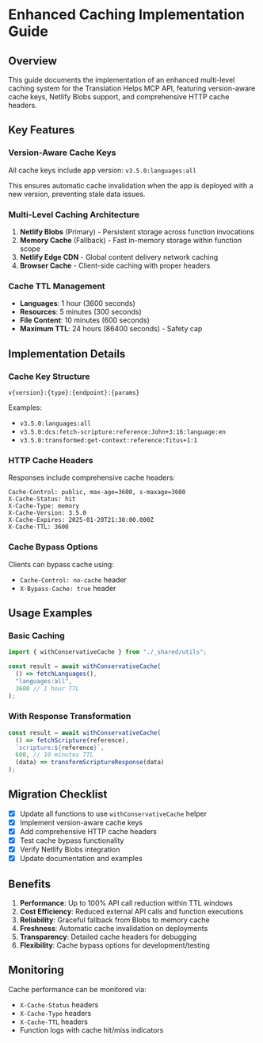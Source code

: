 # Enhanced Caching Implementation Guide

## Overview

This guide documents the implementation of an enhanced multi-level caching system for the Translation Helps MCP API, featuring version-aware cache keys, Netlify Blobs support, and comprehensive HTTP cache headers.

## Key Features

### Version-Aware Cache Keys

All cache keys include app version: `v3.5.0:languages:all`

This ensures automatic cache invalidation when the app is deployed with a new version, preventing stale data issues.

### Multi-Level Caching Architecture

1. **Netlify Blobs** (Primary) - Persistent storage across function invocations
2. **Memory Cache** (Fallback) - Fast in-memory storage within function scope
3. **Netlify Edge CDN** - Global content delivery network caching
4. **Browser Cache** - Client-side caching with proper headers

### Cache TTL Management

- **Languages**: 1 hour (3600 seconds)
- **Resources**: 5 minutes (300 seconds)
- **File Content**: 10 minutes (600 seconds)
- **Maximum TTL**: 24 hours (86400 seconds) - Safety cap

## Implementation Details

### Cache Key Structure

```
v{version}:{type}:{endpoint}:{params}
```

Examples:

- `v3.5.0:languages:all`
- `v3.5.0:dcs:fetch-scripture:reference:John+3:16:language:en`
- `v3.5.0:transformed:get-context:reference:Titus+1:1`

### HTTP Cache Headers

Responses include comprehensive cache headers:

```
Cache-Control: public, max-age=3600, s-maxage=3600
X-Cache-Status: hit
X-Cache-Type: memory
X-Cache-Version: 3.5.0
X-Cache-Expires: 2025-01-20T21:30:00.000Z
X-Cache-TTL: 3600
```

### Cache Bypass Options

Clients can bypass cache using:

- `Cache-Control: no-cache` header
- `X-Bypass-Cache: true` header

## Usage Examples

### Basic Caching

```typescript
import { withConservativeCache } from "./_shared/utils";

const result = await withConservativeCache(
  () => fetchLanguages(),
  "languages:all",
  3600 // 1 hour TTL
);
```

### With Response Transformation

```typescript
const result = await withConservativeCache(
  () => fetchScripture(reference),
  `scripture:${reference}`,
  600, // 10 minutes TTL
  (data) => transformScriptureResponse(data)
);
```

## Migration Checklist

- [x] Update all functions to use `withConservativeCache` helper
- [x] Implement version-aware cache keys
- [x] Add comprehensive HTTP cache headers
- [x] Test cache bypass functionality
- [x] Verify Netlify Blobs integration
- [x] Update documentation and examples

## Benefits

1. **Performance**: Up to 100% API call reduction within TTL windows
2. **Cost Efficiency**: Reduced external API calls and function executions
3. **Reliability**: Graceful fallback from Blobs to memory cache
4. **Freshness**: Automatic cache invalidation on deployments
5. **Transparency**: Detailed cache headers for debugging
6. **Flexibility**: Cache bypass options for development/testing

## Monitoring

Cache performance can be monitored via:

- `X-Cache-Status` headers
- `X-Cache-Type` headers
- `X-Cache-TTL` headers
- Function logs with cache hit/miss indicators

